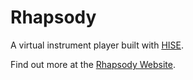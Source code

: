 # Rhapsody

A virtual instrument player built with [HISE](https://hise.audio).

Find out more at the [Rhapsody Website](https://librewave.com/rhapsody).